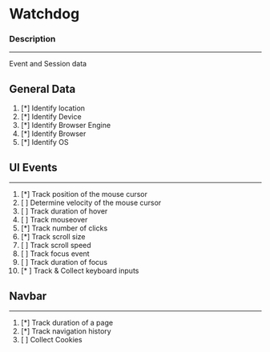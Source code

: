 # Watchdog

### Description
---
Event and Session data

## General Data

1. [*] Identify location
2. [*] Identify Device
3. [*] Identify Browser Engine
4. [*] Identify Browser
5. [*] Identify OS

## UI Events
---

1. [*] Track position of the mouse cursor
2. [ ] Determine velocity of the mouse cursor
4. [ ] Track duration of hover
5. [ ] Track mouseover
7. [*] Track number of clicks
8. [*] Track scroll size
9. [ ] Track scroll speed
10. [ ] Track focus event
11. [ ] Track duration of focus
12. [* ] Track & Collect keyboard inputs

## Navbar
---

1. [*] Track duration of a page
2. [*] Track navigation history
3. [ ] Collect Cookies
